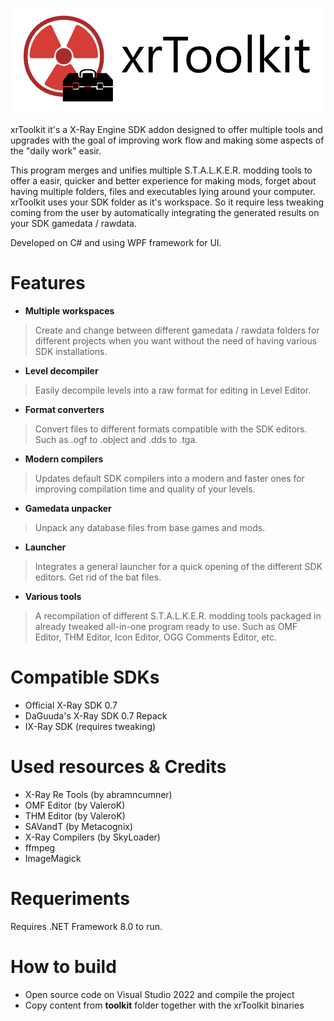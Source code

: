 ![xrtoolkit_logo](https://github.com/Rammaken/xrToolkit/blob/main/readme_logo.png)

xrToolkit it's a X-Ray Engine SDK addon designed to offer multiple tools and upgrades with the goal of improving work flow and making some aspects of the "daily work" easir.

This program merges and unifies multiple S.T.A.L.K.E.R. modding tools to offer a easir, quicker and better experience for making mods, forget about having multiple folders, files and executables lying around your computer.
xrToolkit uses your SDK folder as it's workspace. So it require less tweaking coming from the user by automatically integrating the generated results on your SDK gamedata / rawdata. 

Developed on C# and using WPF framework for UI.

# Features
- **Multiple workspaces**
> Create and change between different gamedata / rawdata folders for different projects when you want without the need of having various SDK installations. 


- **Level decompiler**

> Easily decompile levels into a raw format for editing in Level Editor.


- **Format converters**

> Convert files to different formats compatible with the SDK editors. Such as .ogf to .object and .dds to .tga.


- **Modern compilers**
  
> Updates default SDK compilers into a modern and faster ones for improving compilation time and quality of your levels.


- **Gamedata unpacker**

> Unpack any database files from base games and mods.


- **Launcher**
  
> Integrates a general launcher for a quick opening of the different SDK editors. Get rid of the bat files.


- **Various tools**

> A recompilation of different S.T.A.L.K.E.R. modding tools packaged in already tweaked all-in-one program ready to use.
Such as OMF Editor, THM Editor, Icon Editor, OGG Comments Editor, etc.

# Compatible SDKs
- Official X-Ray SDK 0.7
- DaGuuda's X-Ray SDK 0.7 Repack
- IX-Ray SDK (requires tweaking)
 
# Used resources & Credits
- X-Ray Re Tools (by abramncumner)
- OMF Editor (by ValeroK)
- THM Editor (by ValeroK)
- SAVandT (by Metacognix)
- X-Ray Compilers (by SkyLoader)
- ffmpeg
- ImageMagick

# Requeriments
Requires .NET Framework 8.0 to run.

# How to build
- Open source code on Visual Studio 2022 and compile the project
- Copy content from **toolkit** folder together with the xrToolkit binaries



